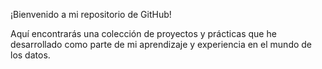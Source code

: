 ¡Bienvenido a mi repositorio de GitHub!

Aquí encontrarás una colección de proyectos y prácticas que he desarrollado como parte de mi aprendizaje y experiencia en el mundo de los datos.
